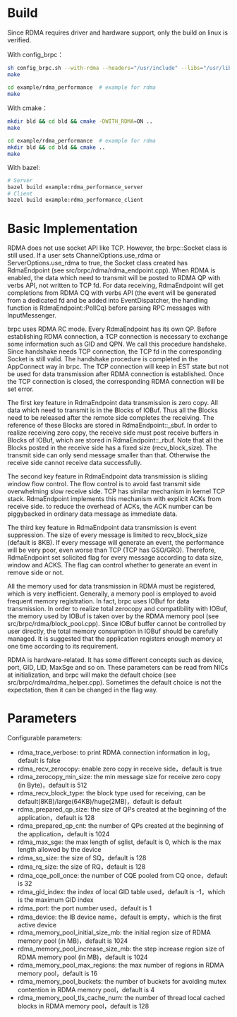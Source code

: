 # Build

Since RDMA requires driver and hardware support, only the build on linux is verified.

With config_brpc：
```bash
sh config_brpc.sh --with-rdma --headers="/usr/include" --libs="/usr/lib64 /usr/bin"
make

cd example/rdma_performance  # example for rdma
make
```

With cmake：
```bash
mkdir bld && cd bld && cmake -DWITH_RDMA=ON ..
make

cd example/rdma_performance  # example for rdma
mkdir bld && cd bld && cmake ..
make
```

With bazel:
```bash
# Server
bazel build example:rdma_performance_server
# Client
bazel build example:rdma_performance_client
```

# Basic Implementation

RDMA does not use socket API like TCP. However, the brpc::Socket class is still used. If a user sets ChannelOptions.use_rdma or ServerOptions.use_rdma to true, the Socket class created has RdmaEndpoint (see src/brpc/rdma/rdma_endpoint.cpp). When RDMA is enabled, the data which need to transmit will be posted to RDMA QP with verbs API, not written to TCP fd. For data receiving, RdmaEndpoint will get completions from RDMA CQ with verbs API (the event will be generated from a dedicated fd and be added into EventDispatcher, the handling function is RdmaEndpoint::PollCq) before parsing RPC messages with InputMessenger.

brpc uses RDMA RC mode. Every RdmaEndpoint has its own QP. Before establishing RDMA connection, a TCP connection is necessary to exchange some information such as GID and QPN. We call this procedure handshake. Since handshake needs TCP connection, the TCP fd in the corresponding Socket is still valid. The handshake procedure is completed in the AppConnect way in brpc. The TCP connection will keep in EST state but not be used for data transmission after RDMA connection is established. Once the TCP connection is closed, the corresponding RDMA connection will be set error.

The first key feature in RdmaEndpoint data transmission is zero copy. All data which need to transmit is in the Blocks of IOBuf. Thus all the Blocks need to be released after the remote side completes the receiving. The reference of these Blocks are stored in RdmaEndpoint::_sbuf. In order to realize receiving zero copy, the receive side must post receive buffers in Blocks of IOBuf, which are stored in RdmaEndpoint::_rbuf. Note that all the Blocks posted in the receive side has a fixed size (recv_block_size). The transmit side can only send message smaller than that. Otherwise the receive side cannot receive data successfully.

The second key feature in RdmaEndpoint data transmission is sliding window flow control. The flow control is to avoid fast transmit side overwhelming slow receive side. TCP has similar mechanism in kernel TCP stack. RdmaEndpoint implements this mechanism with explicit ACKs from receive side. to reduce the overhead of ACKs, the ACK number can be piggybacked in ordinary data message as immediate data.

The third key feature in RdmaEndpoint data transmission is event suppression. The size of every message is limited to recv_block_size (default is 8KB). If every message will generate an event, the performance will be very poor, even worse than TCP (TCP has GSO/GRO). Therefore, RdmaEndpoint set solicited flag for every message according to data size, window and ACKS. The flag can control whether to generate an event in remove side or not.

All the memory used for data transmission in RDMA must be registered, which is very inefficient. Generally, a memory pool is employed to avoid frequent memory registration. In fact, brpc uses IOBuf for data transmission. In order to realize total zerocopy and compatibility with IOBuf, the memory used by IOBuf is taken over by the RDMA memory pool (see src/brpc/rdma/block_pool.cpp). Since IOBuf buffer cannot be controlled by user directly, the total memory consumption in IOBuf should be carefully managed. It is suggested that the application registers enough memory at one time according to its requirement.

RDMA is hardware-related. It has some different concepts such as device, port, GID, LID, MaxSge and so on. These parameters can be read from NICs at initialization, and brpc will make the default choice (see src/brpc/rdma/rdma_helper.cpp). Sometimes the default choice is not the expectation, then it can be changed in the flag way.

# Parameters

Configurable parameters:
* rdma_trace_verbose: to print RDMA connection information in log，default is false
* rdma_recv_zerocopy: enable zero copy in receive side，default is true
* rdma_zerocopy_min_size: the min message size for receive zero copy (in Byte)，default is 512
* rdma_recv_block_type: the block type used for receiving, can be default(8KB)/large(64KB)/huge(2MB)，default is default
* rdma_prepared_qp_size: the size of QPs created at the beginning of the application，default is 128
* rdma_prepared_qp_cnt: the number of QPs created at the beginning of the application，default is 1024
* rdma_max_sge: the max length of sglist, default is 0, which is the max length allowed by the device
* rdma_sq_size: the size of SQ，default is 128
* rdma_rq_size: the size of RQ，default is 128
* rdma_cqe_poll_once: the number of CQE pooled from CQ once，default is 32
* rdma_gid_index: the index of local GID table used，default is -1，which is the maximum GID index
* rdma_port: the port number used，default is 1
* rdma_device: the IB device name，default is empty，which is the first active device
* rdma_memory_pool_initial_size_mb: the initial region size of RDMA memory pool (in MB)，default is 1024
* rdma_memory_pool_increase_size_mb: the step increase region size of RDMA memory pool (in MB)，default is 1024
* rdma_memory_pool_max_regions: the max number of regions in RDMA memory pool，default is 16
* rdma_memory_pool_buckets: the number of buckets for avoiding mutex contention in RDMA memory pool，default is 4
* rdma_memory_pool_tls_cache_num: the number of thread local cached blocks in RDMA memory pool，default is 128
